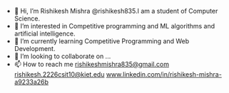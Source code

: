 - 👋 Hi, I’m Rishikesh Mishra @rishikesh835.I am a student of Computer Science.
- 👀 I’m interested in Competitive programming and ML algorithms and artificial intelligence.
- 🌱 I’m currently learning Competitive Programming and Web Development.
- 💞️ I’m looking to collaborate on ...
- 📫 How to reach me rishikeshmishra835@gmail.com rishikesh.2226csit10@kiet.edu www.linkedin.com/in/rishikesh-mishra-a9233a26b

<!---
rishikesh835/rishikesh835 is a ✨ special ✨ repository because its `README.md` (this file) appears on your GitHub profile.
You can click the Preview link to take a look at your changes.
--->
